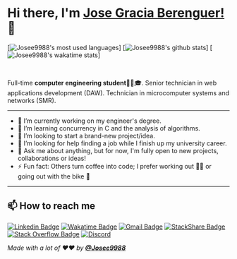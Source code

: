 <!-- markdownlint-disable MD033 MD042-->

# Hi there, I'm **[Jose Gracia Berenguer!](https://jgracia.es)** 👋

[![Josee9988's most used languages](https://github-readme-stats.vercel.app/api/top-langs/?username=Josee9988&theme=monokai&hide=html)]
[![Josee9988's github stats](https://github-readme-stats.vercel.app/api?username=Josee9988&show_icons=true&theme=monokai&count_private=true)]
[![Josee9988's wakatime stats](https://github-readme-stats.vercel.app/api/wakatime?username=Josee9988&hide_progress=false&layout=compact&custom_title=Wakatime%20last%20year%20Stats)]

<br>

Full-time **computer engineering student**🧑‍🎓🎓. Senior technician in web applications development (DAW). Technician in microcomputer systems and networks (SMR).

---

- 🔭 I’m currently working on my engineer's degree.
- 🌱 I’m learning concurrency in C and the analysis of algorithms.
- 👯 I’m looking to start a brand-new project/idea.
- 🤔 I’m looking for help finding a job while I finish up my university career.
- 💬 Ask me about anything, but for now, I'm fully open to new projects, collaborations or ideas!
- ⚡ Fun fact: Others turn coffee into code; I prefer working out 🏋🏽 or going out with the bike 🚴

---

## **📫 How to reach me**

[![Linkedin Badge](https://img.shields.io/badge/LinkedIn-0077B5?style=for-the-badge&logo=linkedin&logoColor=white&link=https://www.linkedin.com/in/jose-gracia/)](https://www.linkedin.com/in/jose-gracia/)
[![Wakatime Badge](https://img.shields.io/badge/-WakaTime-c14430?style=for-the-badge&logo=Wakatime&logoColor=white&link=https://wakatime.com/@Josee9988&color=green)](https://wakatime.com/@Josee9988)
[![Gmail Badge](https://img.shields.io/badge/-Gmail-c14430?style=for-the-badge&logo=Gmail&logoColor=white&link=mailto:jgracia9988@gmail.com)](mailto:jgracia9988@gmail.com)
[![StackShare Badge](https://img.shields.io/badge/-StackShare-blue?style=for-the-badge&logo=stackshare&logoColor=white&link=https://stackshare.io/Josee9988)](mailto:jgracia9988@gmail.com)
[![Stack Overflow Badge](https://img.shields.io/badge/-StackOverflow-orange?style=for-the-badge&logo=StackOverflow&logoColor=white&link=https://stackoverflow.com/users/9630043/jose9988?tab=profile)](https://stackoverflow.com/users/9630043/jose9988?tab=profile)
[![Discord](https://img.shields.io/badge/Discord-7289DA?style=for-the-badge&logo=discord&logoColor=white&link=https://discord.gg/mzGepKfE5q)](https://discord.gg/mzGepKfE5q)

_Made with a lot of ❤️❤️ by **[@Josee9988](https://github.com/Josee9988)**_
